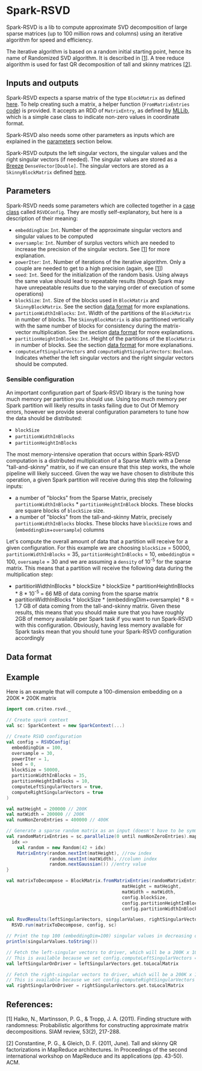 # Spark-RSVD
Spark-RSVD is a lib to compute approximate SVD decomposition of large sparse matrices (up to 100 million rows and columns) using an iterative algorithm for speed and efficiency.

The iterative algorithm is based on a random initial starting point, hence its name of Randomized SVD algorithm. It is described in \[[1](#references)\]. A tree reduce algorithm is used for fast QR decomposition of tall and skinny matrices \[[2](#references)\].

## Inputs and outputs

Spark-RSVD expects a sparse matrix of the type `BlockMatrix` as defined [here](src/main/scala/com/criteo/rsvd/BlockMatrix.scala#L250). To help creating such a matrix, a helper function (`FromMatrixEntries` [code](src/main/scala/com/criteo/rsvd/BlockMatrix.scala#L78)) is provided. It accepts an RDD of `MatrixEntry`, as defined by [MLLib](https://spark.apache.org/docs/2.1.0/api/java/org/apache/spark/mllib/linalg/distributed/MatrixEntry.html), which is a simple case class to indicate non-zero values in coordinate format. 

Spark-RSVD also needs some other parameters as inputs which are explained in the [parameters](#parameters) section below.

Spark-RSVD outputs the left singular vectors, the singular values and the right singular vectors (if needed). The singular values are stored as a [Breeze](https://github.com/scalanlp/breeze) `DenseVector[Double]`. The singular vectors are stored as a `SkinnyBlockMatrix` defined [here](src/main/scala/com/criteo/rsvd/SkinnyBlockMatrix.scala#L99).

## Parameters

Spark-RSVD needs some parameters which are collected together in a [case class](src/main/scala/com/criteo/rsvd/RSVD.scala#L24) called `RSVDConfig`. They are mostly self-explanatory, but here is a description of their meaning:

- `embeddingDim`: `Int`. Number of the approximate singular vectors and singular values to be computed
- `oversample`: `Int`. Number of surplus vectors which are needed to increase the precision of the singular vectors. See \[[1](#references)\] for more explanation.
- `powerIter`: `Int`. Number of iterations of the iterative algorithm. Only a couple are needed to get to a high precision (again, see \[[1](#references)\])
- `seed`: `Int`. Seed for the initialization of the random basis. Using always the same value should lead to repeatable results (though Spark may have unrepeatable results due to the varying order of execution of some operations)
- `blockSize`: `Int`. Size of the blocks used in `BlockMatrix` and `SkinnyBlockMatrix`. See the section [data format](#data-format) for more explanations.
- `partitionWidthInBlocks`: `Int`. Width of the partitions of the `BlockMatrix` in number of blocks. The `SkinnyBlockMatrix` is also partitioned vertically with the same number of blocks for consistency during the matrix-vector multiplication. See the section [data format](#data-format) for more explanations.
- `partitionHeightInBlocks`: `Int`. Height of the partitions of the `BlockMatrix` in number of blocks. See the section [data format](#data-format) for more explanations.
- `computeLeftSingularVectors` and `computeRightSingularVectors`: `Boolean`. Indicates whether the left singular vectors and the right singular vectors should be computed.

### Sensible configuration

An important configuration part of Spark-RSVD library is the tuning how much memory per partition you should use.
Using too much memory per Spark partition will likely results in tasks failing due to Out Of Memory errors,
however we provide several configuration parameters to tune how the data should be distributed:
- `blockSize`
- `partitionWidthInBlocks`
- `partitionHeightInBlocks`

The most memory-intensive operation that occurs within Spark-RSVD computation is a distributed multiplication of a Sparse Matrix with a Dense "tall-and-skinny" matrix, so if we can ensure that this step works, the whole pipeline will likely succeed.
Given the way we have chosen to distribute this operation, a given Spark partition will receive during this step the following inputs:
- a number of "blocks" from the Sparse Matrix, precisely `partitionWidthInBlocks` * `partitionHeightInBlock` blocks. These blocks are square blocks of `blockSize` size.
- a number of "blocks" from the tall-and-skinny Matrix, precisely `partitionWidthInBlocks` blocks. These blocks have `blockSize` rows and (`embeddingDim`+`oversample`) columns

Let's compute the overall amount of data that a partition will receive for a given configuration.
For this example we are choosing `blockSize` = 50000, `partitionWidthInBlocks` = 35, `partitionHeightInBlocks` = 10, `embeddingDim` = 100, `oversample` = 30 and we are assuming a `density` of 10<sup>-5</sup> for the sparse matrix.
This means that a partition will receive the following data during the multiplication step:
- partitionWidthInBlocks * blockSize * blockSize * partitionHeightInBlocks * 8 * 10<sup>-5</sup> = 66 MB of data coming from the sparse matrix
- partitionWidthInBlocks * blockSize * (embeddingDim+oversample) * 8 = 1.7 GB of data coming from the tall-and-skinny matrix.
Given these results, this means that you should make sure that you have roughly 2GB of memory available per Spark task if you want to run Spark-RSVD with this configuration.
Obviously, having less memory available for Spark tasks mean that you should tune your Spark-RSVD configuration accordingly

## Data format

## Example

Here is an example that will compute a 100-dimension embedding on a 200K * 200K matrix

```Scala
import com.criteo.rsvd._

// Create spark context
val sc: SparkContext = new SparkContext(...)

// Create RSVD configuration
val config = RSVDConfig(
  embeddingDim = 100,
  oversample = 30,
  powerIter = 1,
  seed = 0,
  blockSize = 50000,
  partitionWidthInBlocks = 35,
  partitionHeightInBlocks = 10,
  computeLeftSingularVectors = true,
  computeRightSingularVectors = true
)

val matHeight = 200000 // 200K
val matWidth = 200000 // 200K
val numNonZeroEntries = 400000 // 400K

// Generate a sparse random matrix as an input (doesn't have to be symmetric)
val randomMatrixEntries = sc.parallelize(0 until numNonZeroEntries).map {
  idx =>
    val random = new Random(42 + idx)
    MatrixEntry(random.nextInt(matHeight), //row index
                random.nextInt(matWidth), //column index
                random.nextGaussian()) //entry value
}

val matrixToDecompose = BlockMatrix.fromMatrixEntries(randomMatrixEntries,
                                           matHeight = matHeight,
                                           matWidth = matWidth,
                                           config.blockSize,
                                           config.partitionHeightInBlocks,
                                           config.partitionWidthInBlocks)

val RsvdResults(leftSingularVectors, singularValues, rightSingularVectors) =
  RSVD.run(matrixToDecompose, config, sc)

// Print the top 100 (embeddingDim=100) singular values in decreasing order:
println(singularValues.toString())

// Fetch the left-singular vectors to driver, which will be a 200K x 100 matrix.
// This is available because we set config.computeLeftSingularVectors = true.
val leftSingularOnDriver = leftSingularVectors.get.toLocalMatrix

// Fetch the right-singular vectors to driver, which will be a 200K x 100 matrix.
// This is available because we set config.computeRightSingularVectors = true.
val rightSingularOnDriver = rightSingularVectors.get.toLocalMatrix
```

## References:

\[1\] Halko, N., Martinsson, P. G., & Tropp, J. A. (2011). Finding structure with randomness: Probabilistic algorithms for constructing approximate matrix decompositions. SIAM review, 53(2), 217-288.

\[2\] Constantine, P. G., & Gleich, D. F. (2011, June). Tall and skinny QR factorizations in MapReduce architectures. In Proceedings of the second international workshop on MapReduce and its applications (pp. 43-50). ACM.
